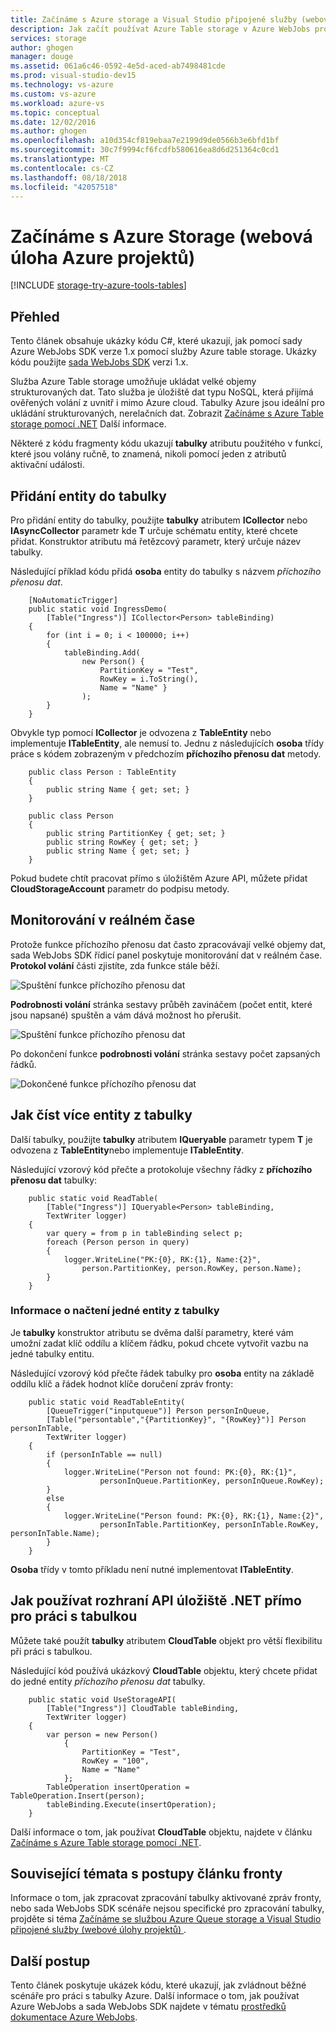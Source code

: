 ```yaml
---
title: Začínáme s Azure storage a Visual Studio připojené služby (webové úlohy projektů)
description: Jak začít používat Azure Table storage v Azure WebJobs projektu v sadě Visual Studio po připojení k účtu úložiště pomocí sady Visual Studio připojené služby
services: storage
author: ghogen
manager: douge
ms.assetid: 061a6c46-0592-4e5d-aced-ab7498481cde
ms.prod: visual-studio-dev15
ms.technology: vs-azure
ms.custom: vs-azure
ms.workload: azure-vs
ms.topic: conceptual
ms.date: 12/02/2016
ms.author: ghogen
ms.openlocfilehash: a10d354cf819ebaa7e2199d9de0566b3e6bfd1bf
ms.sourcegitcommit: 30c7f9994cf6fcdfb580616ea8d6d251364c0cd1
ms.translationtype: MT
ms.contentlocale: cs-CZ
ms.lasthandoff: 08/18/2018
ms.locfileid: "42057518"
---
```

# <a name="getting-started-with-azure-storage-azure-webjob-projects"></a>Začínáme s Azure Storage (webová úloha Azure projektů)
[!INCLUDE [storage-try-azure-tools-tables](../../includes/storage-try-azure-tools-tables.md)]

## <a name="overview"></a>Přehled
Tento článek obsahuje ukázky kódu C#, které ukazují, jak pomocí sady Azure WebJobs SDK verze 1.x pomocí služby Azure table storage. Ukázky kódu použijte [sada WebJobs SDK](https://github.com/Azure/azure-webjobs-sdk/wiki) verzi 1.x.

Služba Azure Table storage umožňuje ukládat velké objemy strukturovaných dat. Tato služba je úložiště dat typu NoSQL, která přijímá ověřených volání z uvnitř i mimo Azure cloud. Tabulky Azure jsou ideální pro ukládání strukturovaných, nerelačních dat.  Zobrazit [Začínáme s Azure Table storage pomocí .NET](../cosmos-db/table-storage-how-to-use-dotnet.md#create-a-table) Další informace.

Některé z kódu fragmenty kódu ukazují **tabulky** atributu použitého v funkcí, které jsou volány ručně, to znamená, nikoli pomocí jeden z atributů aktivační události.

## <a name="how-to-add-entities-to-a-table"></a>Přidání entity do tabulky
Pro přidání entity do tabulky, použijte **tabulky** atributem **ICollector<T>**  nebo **IAsyncCollector<T>**  parametr kde **T** určuje schématu entity, které chcete přidat. Konstruktor atributu má řetězcový parametr, který určuje název tabulky.

Následující příklad kódu přidá **osoba** entity do tabulky s názvem *příchozího přenosu dat*.

        [NoAutomaticTrigger]
        public static void IngressDemo(
            [Table("Ingress")] ICollector<Person> tableBinding)
        {
            for (int i = 0; i < 100000; i++)
            {
                tableBinding.Add(
                    new Person() {
                        PartitionKey = "Test",
                        RowKey = i.ToString(),
                        Name = "Name" }
                    );
            }
        }

Obvykle typ pomocí **ICollector** je odvozena z **TableEntity** nebo implementuje **ITableEntity**, ale nemusí to. Jednu z následujících **osoba** třídy práce s kódem zobrazeným v předchozím **příchozího přenosu dat** metody.

        public class Person : TableEntity
        {
            public string Name { get; set; }
        }

        public class Person
        {
            public string PartitionKey { get; set; }
            public string RowKey { get; set; }
            public string Name { get; set; }
        }

Pokud budete chtít pracovat přímo s úložištěm Azure API, můžete přidat **CloudStorageAccount** parametr do podpisu metody.

## <a name="real-time-monitoring"></a>Monitorování v reálném čase
Protože funkce příchozího přenosu dat často zpracovávají velké objemy dat, sada WebJobs SDK řídicí panel poskytuje monitorování dat v reálném čase. **Protokol volání** části zjistíte, zda funkce stále běží.

![Spuštění funkce příchozího přenosu dat](./media/vs-storage-webjobs-getting-started-tables/ingressrunning.png)

**Podrobnosti volání** stránka sestavy průběh zavináčem (počet entit, které jsou napsané) spuštěn a vám dává možnost ho přerušit.

![Spuštění funkce příchozího přenosu dat](./media/vs-storage-webjobs-getting-started-tables/ingressprogress.png)

Po dokončení funkce **podrobnosti volání** stránka sestavy počet zapsaných řádků.

![Dokončené funkce příchozího přenosu dat](./media/vs-storage-webjobs-getting-started-tables/ingresssuccess.png)

## <a name="how-to-read-multiple-entities-from-a-table"></a>Jak číst více entity z tabulky
Další tabulky, použijte **tabulky** atributem **IQueryable<T>**  parametr typem **T** je odvozena z **TableEntity**nebo implementuje **ITableEntity**.

Následující vzorový kód přečte a protokoluje všechny řádky z **příchozího přenosu dat** tabulky:

        public static void ReadTable(
            [Table("Ingress")] IQueryable<Person> tableBinding,
            TextWriter logger)
        {
            var query = from p in tableBinding select p;
            foreach (Person person in query)
            {
                logger.WriteLine("PK:{0}, RK:{1}, Name:{2}",
                    person.PartitionKey, person.RowKey, person.Name);
            }
        }

### <a name="how-to-read-a-single-entity-from-a-table"></a>Informace o načtení jedné entity z tabulky
Je **tabulky** konstruktor atributu se dvěma další parametry, které vám umožní zadat klíč oddílu a klíčem řádku, pokud chcete vytvořit vazbu na jedné tabulky entitu.

Následující vzorový kód přečte řádek tabulky pro **osoba** entity na základě oddílu klíč a řádek hodnot klíče doručení zpráv fronty:  

        public static void ReadTableEntity(
            [QueueTrigger("inputqueue")] Person personInQueue,
            [Table("persontable","{PartitionKey}", "{RowKey}")] Person personInTable,
            TextWriter logger)
        {
            if (personInTable == null)
            {
                logger.WriteLine("Person not found: PK:{0}, RK:{1}",
                        personInQueue.PartitionKey, personInQueue.RowKey);
            }
            else
            {
                logger.WriteLine("Person found: PK:{0}, RK:{1}, Name:{2}",
                        personInTable.PartitionKey, personInTable.RowKey, personInTable.Name);
            }
        }


**Osoba** třídy v tomto příkladu není nutné implementovat **ITableEntity**.

## <a name="how-to-use-the-net-storage-api-directly-to-work-with-a-table"></a>Jak používat rozhraní API úložiště .NET přímo pro práci s tabulkou
Můžete také použít **tabulky** atributem **CloudTable** objekt pro větší flexibilitu při práci s tabulkou.

Následující kód používá ukázkový **CloudTable** objektu, který chcete přidat do jedné entity *příchozího přenosu dat* tabulky.

        public static void UseStorageAPI(
            [Table("Ingress")] CloudTable tableBinding,
            TextWriter logger)
        {
            var person = new Person()
                {
                    PartitionKey = "Test",
                    RowKey = "100",
                    Name = "Name"
                };
            TableOperation insertOperation = TableOperation.Insert(person);
            tableBinding.Execute(insertOperation);
        }

Další informace o tom, jak používat **CloudTable** objektu, najdete v článku [Začínáme s Azure Table storage pomocí .NET](../storage/storage-dotnet-how-to-use-tables.md).

## <a name="related-topics-covered-by-the-queues-how-to-article"></a>Související témata s postupy článku fronty
Informace o tom, jak zpracovat zpracování tabulky aktivované zpráv fronty, nebo sada WebJobs SDK scénáře nejsou specifické pro zpracování tabulky, projděte si téma [Začínáme se službou Azure Queue storage a Visual Studio připojené služby (webové úlohy projektů) ](../storage/vs-storage-webjobs-getting-started-queues.md).

## <a name="next-steps"></a>Další postup
Tento článek poskytuje ukázek kódu, které ukazují, jak zvládnout běžné scénáře pro práci s tabulky Azure. Další informace o tom, jak používat Azure WebJobs a sada WebJobs SDK najdete v tématu [prostředků dokumentace Azure WebJobs](http://go.microsoft.com/fwlink/?linkid=390226).

